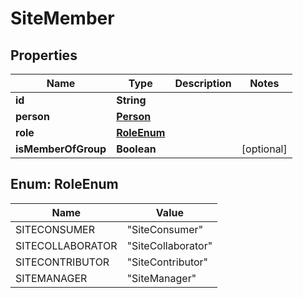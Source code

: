 
# SiteMember

## Properties
Name | Type | Description | Notes
------------ | ------------- | ------------- | -------------
**id** | **String** |  | 
**person** | [**Person**](Person.md) |  | 
**role** | [**RoleEnum**](#RoleEnum) |  | 
**isMemberOfGroup** | **Boolean** |  |  [optional]


<a name="RoleEnum"></a>
## Enum: RoleEnum
Name | Value
---- | -----
SITECONSUMER | &quot;SiteConsumer&quot;
SITECOLLABORATOR | &quot;SiteCollaborator&quot;
SITECONTRIBUTOR | &quot;SiteContributor&quot;
SITEMANAGER | &quot;SiteManager&quot;



